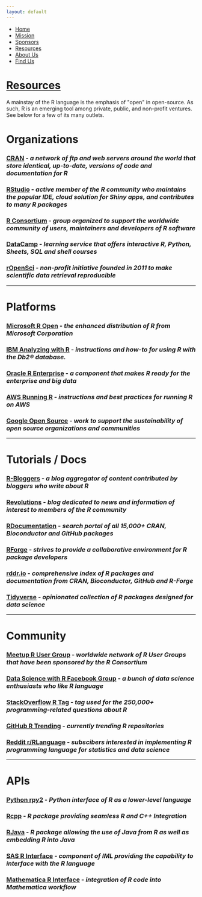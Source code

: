 ```yaml
---
layout: default
---
```


<nav>
  <ul>
    <li><a href="index.html">Home</a></li>
    <li><a href="mission.html">Mission</a></li>
    <li><a href="sponsors.html">Sponsors</a></li>
    <li id="selected"><a href="resources.html">Resources</a></li>
    <li><a href="about-us.html">About Us</a></li>
    <li><a href="find-us.html">Find Us</a></li>
  </ul>
</nav>

# <u>Resources</u>

A mainstay of the R language is the emphasis of "open" in open-source. As such, R is an emerging tool among private, public, and non-profit ventures. See below for a few of its many outlets.

# **Organizations**

### [CRAN](https://cran.r-project.org/) - *a network of ftp and web servers around the world that store identical, up-to-date, versions of code and documentation for R*
### [RStudio](https://www.rstudio.com/) - *active member of the R community who maintains the popular IDE, cloud solution for Shiny apps, and contributes to many R packages*
### [R Consortium](https://www.r-consortium.org/) - *group organized to support the worldwide community of users, maintainers and developers of R software*
### [DataCamp](https://www.datacamp.com/) - *learning service that offers interactive R, Python, Sheets, SQL and shell courses*
### [rOpenSci](https://ropensci.org/) - *non-profit initiative founded in 2011 to make scientific data retrieval reproducible*

---

# **Platforms**

### [Microsoft R Open](https://mran.microsoft.com/open) - *the enhanced distribution of R from Microsoft Corporation*
### [IBM Analyzing with R](https://www.ibm.com/support/knowledgecenter/en/SS6NHC/com.ibm.swg.im.dashdb.analytics.doc/doc/explorer_Dynamite.html) - *instructions and how-to for using R with the Db2® database.*
### [Oracle R Enterprise](http://www.oracle.com/technetwork/database/database-technologies/r/r-enterprise/overview/index.html) - *a component that makes R ready for the enterprise and big data*
### [AWS Running R](https://aws.amazon.com/blogs/big-data/running-r-on-aws/) - *instructions and best practices for running R on AWS*
### [Google Open Source](https://opensource.google.com/) - *work to support the sustainability of open source organizations and communities*

---

# **Tutorials / Docs**

### [R-Bloggers](https://www.r-bloggers.com/) - *a blog aggregator of content contributed by bloggers who write about R*
### [Revolutions](http://blog.revolutionanalytics.com/) - *blog dedicated to news and information of interest to members of the R community*
### [RDocumentation](https://www.rdocumentation.org/) - *search portal of all 15,000+ CRAN, Bioconductor and GitHub packages*
### [RForge](http://rforge.net/) - *strives to provide a collaborative environment for R package developers*
### [rddr.io](https://rdrr.io/) - *comprehensive index of R packages and documentation from CRAN, Bioconductor, GitHub and R-Forge*
### [Tidyverse](https://www.tidyverse.org/) - *opinionated collection of R packages designed for data science*

---

# **Community**

### [Meetup R User Group](https://www.meetup.com/pro/r-user-groups) - *worldwide network of R User Groups that have been sponsored by the R Consortium*
### [Data Science with R Facebook Group](https://www.facebook.com/groups/AnalyticsEdge/) - *a bunch of data science enthusiasts who like R language*
### [StackOverflow R Tag](https://stackoverflow.com/questions/tagged/r) - *tag used for the 250,000+ programming-related questions about R*
### [GitHub R Trending](https://github.com/trending/r) - *currently trending R repositories*
### [Reddit r/RLanguage](https://www.reddit.com/r/Rlanguage/) - *subscibers interested in implementing R programming language for statistics and data science*

---

# **APIs**

### [Python rpy2](https://rpy2.readthedocs.io/en/version_2.8.x/) - *Python interface of R as a lower-level language*
### [Rcpp](http://www.rcpp.org/) - *R package providing seamless R and C++ Integration*
### [RJava](https://github.com/s-u/rJava) - *R package allowing the use of Java from R as well as embedding R into Java*
### [SAS R Interface](https://support.sas.com/rnd/app/studio/Rinterface2.html) - *component of IML providing the capability to interface with the R language*
### [Mathematica R Interface](https://www.wolfram.com/mathematica/new-in-9/built-in-integration-with-r/) - *integration of R code into Mathematica workflow*

